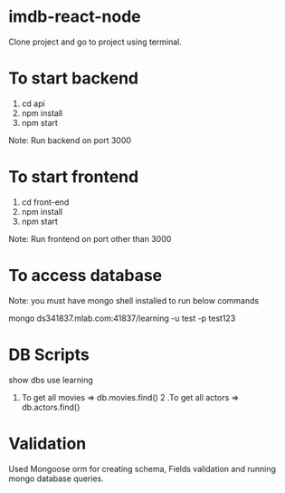 # imdb-react-node

Clone project and go to project using terminal.

# To start backend 
1. cd api
2. npm install
3. npm start

Note: Run backend on port 3000

# To start frontend 

1. cd front-end
2. npm install
3. npm start

Note: Run frontend on port other than 3000

# To access database
Note: you must have mongo shell installed to run below commands

mongo ds341837.mlab.com:41837/learning -u test -p test123

# DB Scripts

show dbs
use learning

1. To get all movies => db.movies.find()
2 .To get all actors => db.actors.find()

# Validation

Used Mongoose orm for creating schema, Fields validation and running mongo database queries.
